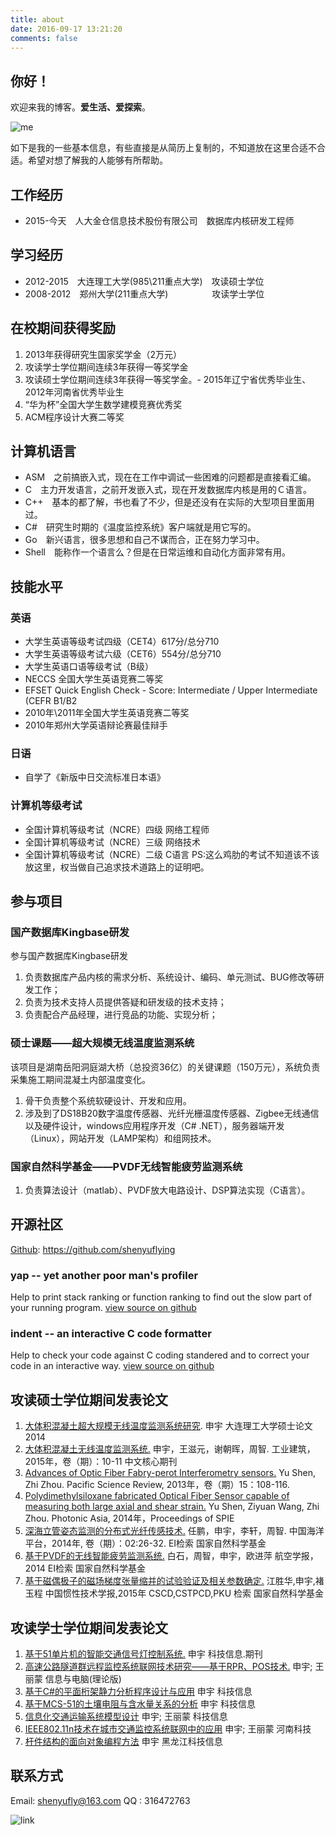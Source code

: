 ```yaml
---
title: about
date: 2016-09-17 13:21:20
comments: false
---
```


## 你好！


欢迎来我的博客。**爱生活、爱探索**。

![me](/uploads/me.png)

如下是我的一些基本信息，有些直接是从简历上复制的，不知道放在这里合适不合适。希望对想了解我的人能够有所帮助。


## 工作经历
- 2015-今天　人大金仓信息技术股份有限公司　数据库内核研发工程师

## 学习经历
- 2012-2015　大连理工大学(985\211重点大学)　攻读硕士学位
- 2008-2012　郑州大学(211重点大学)　　　　　攻读学士学位

## 在校期间获得奖励
1. 2013年获得研究生国家奖学金（2万元）
2. 攻读学士学位期间连续3年获得一等奖学金
3. 攻读硕士学位期间连续3年获得一等奖学金。- 2015年辽宁省优秀毕业生、2012年河南省优秀毕业生 
4. “华为杯”全国大学生数学建模竞赛优秀奖
5. ACM程序设计大赛二等奖

## 计算机语言
- ASM　之前搞嵌入式，现在在工作中调试一些困难的问题都是直接看汇编。
- C　主力开发语言，之前开发嵌入式，现在开发数据库内核是用的Ｃ语言。
- C++　基本的都了解，书也看了不少，但是还没有在实际的大型项目里面用过。
- C#　研究生时期的《温度监控系统》客户端就是用它写的。
- Go　新兴语言，很多思想和自己不谋而合，正在努力学习中。
- Shell　能称作一个语言么？但是在日常运维和自动化方面非常有用。

## 技能水平
### 英语
- 大学生英语等级考试四级（CET4）617分/总分710
- 大学生英语等级考试六级（CET6）554分/总分710
- 大学生英语口语等级考试（B级）
- NECCS 全国大学生英语竞赛二等奖
- EFSET Quick English Check - Score: Intermediate / Upper Intermediate (CEFR B1/B2
- 2010年\2011年全国大学生英语竞赛二等奖
- 2010年郑州大学英语辩论赛最佳辩手

### 日语
- 自学了《新版中日交流标准日本语》

### 计算机等级考试
- 全国计算机等级考试（NCRE）四级 网络工程师
- 全国计算机等级考试（NCRE）三级 网络技术
- 全国计算机等级考试（NCRE）二级 C语言
PS:这么鸡肋的考试不知道该不该放这里，权当做自己追求技术道路上的证明吧。


## 参与项目
### 国产数据库Kingbase研发
参与国产数据库Kingbase研发
1. 负责数据库产品内核的需求分析、系统设计、编码、单元测试、BUG修改等研发工作；
2. 负责为技术支持人员提供答疑和研发级的技术支持；
3. 负责配合产品经理，进行竞品的功能、实现分析；
### 硕士课题——超大规模无线温度监测系统
该项目是湖南岳阳洞庭湖大桥（总投资36亿）的关键课题（150万元），系统负责采集施工期间混凝土内部温度变化。
1. 骨干负责整个系统软硬设计、开发和应用。
2. 涉及到了DS18B20数字温度传感器、光纤光栅温度传感器、Zigbee无线通信以及硬件设计，windows应用程序开发（C# .NET），服务器端开发（Linux），网站开发（LAMP架构）和组网技术。
### 国家自然科学基金——PVDF无线智能疲劳监测系统
1. 负责算法设计（matlab）、PVDF放大电路设计、DSP算法实现（C语言）。

## 开源社区
[Github](https://github.com/shenyuflying): https://github.com/shenyuflying
### yap -- yet another poor man's profiler
Help to print stack ranking or function ranking to find out the slow part of your running program.
[view source on github](https://github.com/shenyuflying/yap)
### indent -- an interactive C code formatter
Help to check your code against C coding standered and to correct your code in an interactive way.
[view source on github](https://github.com/shenyuflying/indent)

## 攻读硕士学位期间发表论文

1. [大体积混凝土超大规模无线温度监测系统研究](/uploads/master-degree.pdf). 申宇 大连理工大学硕士论文 2014
2. [大体积混凝土无线温度监测系统.](/uploads/mass-concrete.pdf) 申宇，王滋元，谢朝晖，周智. 工业建筑，2015年，卷（期）：10-11 中文核心期刊
3. [Advances of Optic Fiber Fabry-perot Interferometry sensors.](/uploads/fp-sensor.pdf) Yu Shen, Zhi Zhou. Pacific Science Review, 2013年，卷（期）15：108-116.
4. [Polydimethylsiloxane fabricated Optical Fiber Sensor capable of measuring both large axial and shear strain.](/uploads/of-strain-sensor.pdf) Yu Shen, Ziyuan Wang, Zhi Zhou. Photonic Asia, 2014年，Proceedings of SPIE
5. [深海立管姿态监测的分布式光纤传感技术.](/uploads/deepwater-riser.pdf) 任鹏，申宇，李轩，周智. 中国海洋平台，2014年, 卷（期）：02:26-32. EI检索 国家自然科学基金
6. [基于PVDF的无线智能疲劳监测系统.](/uploads/pvdf.pdf) 白石，周智，申宇，欧进萍  航空学报，2014 EI检索 国家自然科学基金
7. [基于磁偶极子的磁场梯度张量缩并的试验验证及相关参数确定.](http://xueshu.baidu.com/s?wd=paperuri%3A%2892a355a76bdbff845dc2b434e6eb6f20%29&filter=sc_long_sign&tn=SE_xueshusource_2kduw22v&sc_vurl=http%3A%2F%2Fwww.cnki.com.cn%2FArticle%2FCJFDTotal-ZGXJ201501022.htm&ie=utf-8&sc_us=10946082183093074643) 江胜华,申宇,褚玉程 中国惯性技术学报,2015年 CSCD,CSTPCD,PKU 检索  国家自然科学基金

## 攻读学士学位期间发表论文

1. [基于51单片机的智能交通信号灯控制系统.](http://epub.cnki.net/kns/detail/detail.aspx?QueryID=5&CurRec=1&recid=&FileName=KJXX201120093&DbName=CJFD2011&DbCode=CJFQ&pr=) 申宇 科技信息.期刊  
2. [高速公路隧道群远程监控系统联网技术研究——基于RPR、POS技术.](http://epub.cnki.net/kns/detail/detail.aspx?QueryID=5&CurRec=2&recid=&FileName=XXDL201105061&DbName=CJFD2011&DbCode=CJFQ&pr=) 申宇; 王丽蒙 信息与电脑(理论版)
3. [基于C#的平面桁架静力分析程序设计与应用](http://epub.cnki.net/kns/detail/detail.aspx?QueryID=5&CurRec=3&recid=&FileName=KJXX201114224&DbName=CJFD2011&DbCode=CJFQ&pr=) 申宇 科技信息
4. [基于MCS-51的土壤电阻与含水量关系的分析](http://epub.cnki.net/kns/detail/detail.aspx?QueryID=5&CurRec=4&recid=&FileName=KJXX201110095&DbName=CJFD2011&DbCode=CJFQ&pr=) 申宇 科技信息 
5. [信息化交通运输系统模型设计](http://epub.cnki.net/kns/detail/detail.aspx?QueryID=5&CurRec=5&recid=&FileName=KJXX201118188&DbName=CJFD2011&DbCode=CJFQ&pr=) 申宇; 王丽蒙 科技信息 
6. [IEEE802.11n技术在城市交通监控系统联网中的应用](http://epub.cnki.net/kns/detail/detail.aspx?QueryID=5&CurRec=6&recid=&FileName=HNKJ201109042&DbName=CJFD2011&DbCode=CJFQ&pr=)   申宇; 王丽蒙    河南科技
7. [杆件结构的面向对象编程方法](http://epub.cnki.net/kns/detail/detail.aspx?QueryID=5&CurRec=7&recid=&FileName=HLKX201121092&DbName=CJFD2011&DbCode=CJFQ&pr=) 申宇 黑龙江科技信息

## 联系方式
Email: shenyufly@163.com
QQ   : 316472763

![link](/uploads/link.png)

